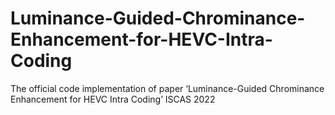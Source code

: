 # Luminance-Guided-Chrominance-Enhancement-for-HEVC-Intra-Coding
The official code implementation of paper ‘Luminance-Guided Chrominance Enhancement for HEVC Intra Coding’ ISCAS 2022
